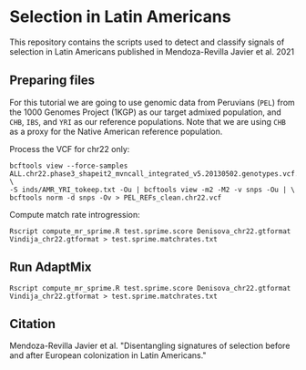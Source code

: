 # Selection in Latin Americans
This repository contains the scripts used to detect and classify signals of selection in Latin Americans published in Mendoza-Revilla Javier et al. 2021

## Preparing files

For this tutorial we are going to use genomic data from Peruvians (`PEL`) from the 1000 Genomes Project (1KGP) as our target admixed population, and `CHB`, `IBS`, and `YRI` as our reference populations. Note that we are using `CHB` as a proxy for the Native American reference population.

Process the VCF for chr22 only:

```
bcftools view --force-samples ALL.chr22.phase3_shapeit2_mvncall_integrated_v5.20130502.genotypes.vcf.gz \
-S inds/AMR_YRI_tokeep.txt -Ou | bcftools view -m2 -M2 -v snps -Ou | \
bcftools norm -d snps -Ov > PEL_REFs_clean.chr22.vcf

```

Compute match rate introgression:

```
Rscript compute_mr_sprime.R test.sprime.score Denisova_chr22.gtformat Vindija_chr22.gtformat > test.sprime.matchrates.txt
```
## Run AdaptMix

```
Rscript compute_mr_sprime.R test.sprime.score Denisova_chr22.gtformat Vindija_chr22.gtformat > test.sprime.matchrates.txt
```

## Citation
Mendoza-Revilla Javier et al. "Disentangling signatures of selection before and after European colonization in Latin Americans." 
